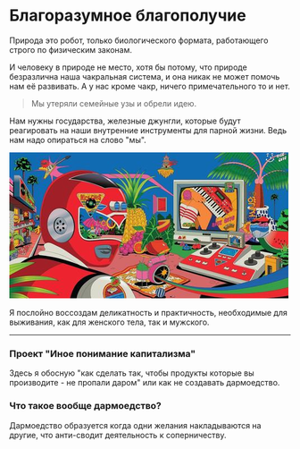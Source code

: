 # Благоразумное благополучие

Природа это робот, только биологического формата, работающего строго по физическим законам. 

И человеку в природе не место, хотя бы потому, что природе безразлична наша чакральная система, и она никак не может помочь нам её развивать. А у нас кроме чакр, ничего примечательного то и нет. 

> Мы утеряли семейные узы и обрели идею.

Нам нужны государства, железные джунгли, которые будут реагировать на наши внутренние инструменты для парной жизни. Ведь нам надо опираться на слово "мы".

![](./Картинки/program.jpg)

Я послойно воссоздам деликатность и практичность, необходимые для выживания, как для женского тела, так и мужского. 

---------------------------

### Проект "Иное понимание капитализма"

Здесь я обосную "как сделать так, чтобы продукты которые вы производите - не пропали даром" или как не создавать дармоедство.

### Что такое вообще дармоедство?

Дармоедство образуется когда одни желания накладываются на другие, что анти-сводит деятельность к соперничеству.